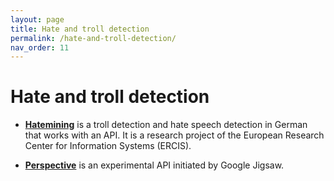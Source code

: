 ```yaml
---
layout: page
title: Hate and troll detection
permalink: /hate-and-troll-detection/
nav_order: 11
---
```


# Hate and troll detection

- [**Hatemining**](https://www.hatemining.de) is a troll detection and hate speech detection in German that works with an API. It is a research project of the European Research Center for Information Systems (ERCIS).

- [**Perspective**](https://www.perspectiveapi.com/) is an experimental API initiated by Google Jigsaw.